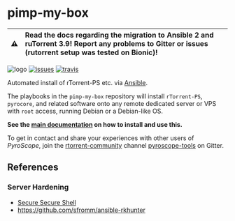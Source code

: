 # pimp-my-box

:warning: | Read the docs regarding the migration to Ansible 2 and ruTorrent 3.9! Report any problems to Gitter or issues (rutorrent setup was tested on Bionic)!
---: | :---

![logo](https://raw.githubusercontent.com/pyroscope/pimp-my-box/master/images/pimp-my-box.png)
[![issues](https://img.shields.io/github/issues/pyroscope/pimp-my-box.svg)](https://github.com/pyroscope/pimp-my-box/issues)
[![travis](https://api.travis-ci.org/pyroscope/pimp-my-box.svg)](https://travis-ci.org/pyroscope/pimp-my-box)

Automated install of rTorrent-PS etc. via
[Ansible](http://docs.ansible.com/).

The playbooks in the ``pimp-my-box`` repository will install ``rTorrent-PS``, ``pyrocore``, and related software
onto any remote dedicated server or VPS with ``root`` access, running Debian or a Debian-like OS.

**See the [main documentation](http://pimp-my-box.readthedocs.io/) on how to install and use this.**

To get in contact and share your experiences with other users of *PyroScope*,
join the [rtorrent-community](https://gitter.im/rtorrent-community/) channel
[pyroscope-tools](https://gitter.im/rtorrent-community/pyroscope-tools) on Gitter.


## References

### Server Hardening

 * [Secure Secure Shell](https://stribika.github.io/2015/01/04/secure-secure-shell.html)
 * https://github.com/sfromm/ansible-rkhunter
